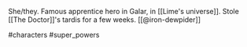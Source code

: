 She/they. Famous apprentice hero in Galar, in [[Lime's universe]]. Stole [[The Doctor]]'s tardis for a few weeks. [[@iron-dewpider]]

#characters #super_powers 